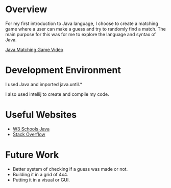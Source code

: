 # Overview

For my first introduction to Java language, I choose to create a matching game where a user can make a guess and try to randomly find a match.  The main purpose for this was for me to explore the language and syntax of Java.

[Java Matching Game Video](https://youtu.be/QN8tt0CnMfg)

# Development Environment

I used Java and imported java.until.*

I also used intellij to create and compile my code.

# Useful Websites

* [W3 Schools Java](https://www.w3schools.com/java/)
* [Stack Overflow](https://stackoverflow.com/)

# Future Work

* Better system of checking if a guess was made or not.
* Building it in a grid of 4x4.
* Putting it in a visual or GUI.
